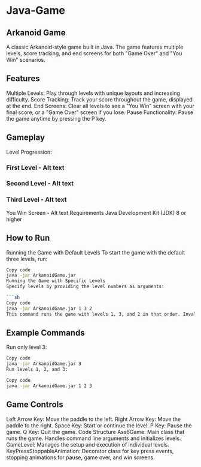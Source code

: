 # Java-Game

## Arkanoid Game
A classic Arkanoid-style game built in Java. The game features multiple levels, score tracking, and end screens for both "Game Over" and "You Win" scenarios.

## Features
Multiple Levels: Play through levels with unique layouts and increasing difficulty.
Score Tracking: Track your score throughout the game, displayed at the end.
End Screens: Clear all levels to see a "You Win" screen with your final score, or a "Game Over" screen if you lose.
Pause Functionality: Pause the game anytime by pressing the P key.
## Gameplay
Level Progression:
### First Level - Alt text
### Second Level - Alt text
### Third Level - Alt text
You Win Screen - Alt text
Requirements
Java Development Kit (JDK) 8 or higher
## How to Run
Running the Game with Default Levels
To start the game with the default three levels, run:

```sh
Copy code
java -jar ArkanoidGame.jar
Running the Game with Specific Levels
Specify levels by providing the level numbers as arguments:

```sh
Copy code
java -jar ArkanoidGame.jar 1 3 2
This command runs the game with levels 1, 3, and 2 in that order. Invalid level numbers will be ignored.
```

## Example Commands
Run only level 3:
```sh
Copy code
java -jar ArkanoidGame.jar 3
Run levels 1, 2, and 3:
```

```sh
Copy code
java -jar ArkanoidGame.jar 1 2 3
```

## Game Controls
Left Arrow Key: Move the paddle to the left.
Right Arrow Key: Move the paddle to the right.
Space Key: Start or continue the level.
P Key: Pause the game.
Q Key: Quit the game.
Code Structure
Ass6Game: Main class that runs the game. Handles command line arguments and initializes levels.
GameLevel: Manages the setup and execution of individual levels.
KeyPressStoppableAnimation: Decorator class for key press events, stopping animations for pause, game over, and win screens.
